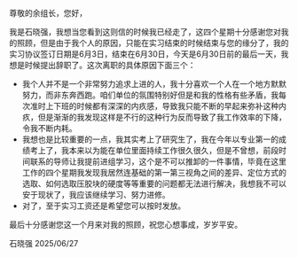 尊敬的余组长，您好，

我是石晓强，我想当您看到这则信的时候我已经走了，这四个星期十分感谢您对我的照顾，但是由于我个人的原因，只能在实习结束的时候结束与您的缘分了，我的实习协议签订日期是6月3日，结束在6月30日，今天是6月30日前的最后一天，我想是时候提出辞职了。这次离职的具体原因下面三个：
- 我个人并不是一个非常努力追求上进的人，我十分喜欢一个人在一个地方默默努力，而非东奔西跑。咱们单位的氛围特别好但是和我的性格有些矛盾，我每次准时上下班的时候都有深深的内疚感，导致我只能不断的早起来弥补这种内疚，但是渐渐的我发现这样是不行的这种行为反而导致了我工作效率的下降，令我不断内耗。
- 我想也是比较重要的一点，我其实考上了研究生了，我在今年以专业第一的成绩考上了，我本来以为能在单位里面持续工作很久很久，但是不曾想，前段时间联系的导师让我提前进组学习，这个是不可以推卸的一件事情，毕竟在这里工作的四个星期我发现我居然连基础的第一第三视角之间的差异、定位方式的选取、如何选取压胶块的硬度等等重要的问题都无法进行解决，我想我不可以安于现状了，我应该继续学习、努力进修。
- 对了，至于实习工资还是希望您可以按时发放。

最后十分感谢您这一个月来对我的照顾，祝您心想事成，岁岁平安。

石晓强
2025/06/27